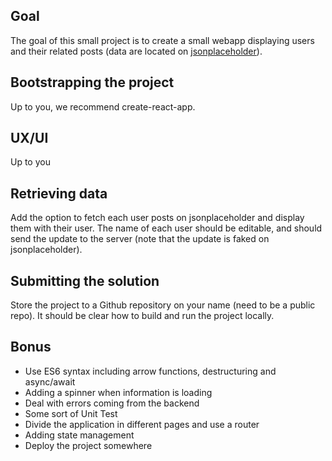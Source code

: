 ## Goal

The goal of this small project is to create a small webapp displaying users and their related posts (data are located on [jsonplaceholder](https://jsonplaceholder.typicode.com/)).



## Bootstrapping the project

Up to you, we recommend create-react-app.


## UX/UI

Up to you


## Retrieving data
Add the option to fetch each user posts on jsonplaceholder and display them with their user.
The name of each user should be editable, and should send the update to the server (note that the update is faked on jsonplaceholder).


## Submitting the solution

Store the project to a Github repository on your name (need to be a public repo). It should be clear how to build and run the project locally.




## Bonus
* Use ES6 syntax including arrow functions, destructuring and async/await
* Adding a spinner when information is loading
* Deal with errors coming from the backend
* Some sort of Unit Test
* Divide the application in different pages and use a router
* Adding state management
* Deploy the project somewhere
